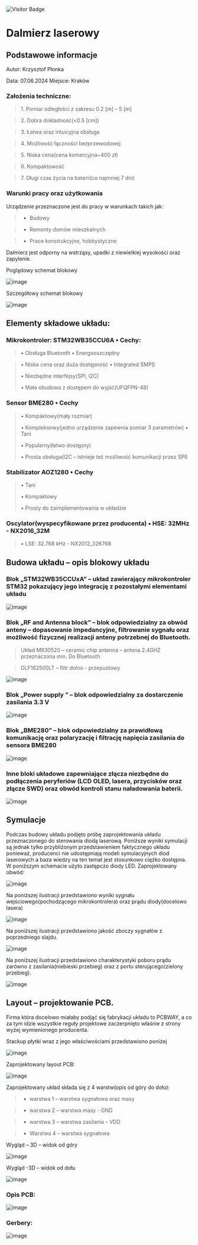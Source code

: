 ![Visitor Badge](https://visitor-badge.laobi.icu/badge?page_id=Devraux.Distance_sensor_device)

# Dalmierz laserowy

## Podstawowe informacje

Autor: Krzysztof Płonka 

Data: 07.06.2024 Miejsce: Kraków

### Założenia techniczne:

> 1\. Pomiar odległości z zakresu 0.2 \[m\] – 5 \[m\] 

> 2\. Dobra dokładność(\<0.5 \[cm\])

> 3\. Łatwa oraz intuicyjna obsługa

> 4\. Możliwość łączności bezprzewodowej 

> 5\. Niska cena(cena komercyjna~400 zł) 

> 6\. Kompaktowość

>7\. Długi czas życia na baterii(co najmniej 7 dni)

### Warunki pracy oraz użytkowania

Urządzenie przeznaczone jest do pracy w warunkach takich jak:
>- Budowy

> - Remonty domów mieszkalnych

> - Prace konstrukcyjne, hobbystyczne

Dalmierz jest odporny na wstrząsy, upadki z niewielkiej wysokości oraz
zapylenie.

Poglądowy schemat blokowy

![image](https://github.com/user-attachments/assets/94a0d0fa-1719-4c3d-a049-ed7732ea3088)

Szczegółowy schemat blokowy

![image](https://github.com/user-attachments/assets/b3385fdf-a1fb-4aea-882e-cca114592a5f)

## Elementy składowe układu:

### Mikrokontroler: STM32WB35CCU6A • Cechy:

> • Obsługa Bluetooth • Energooszczędny

> • Niska cena oraz duża dostępność • Integrated SMPS
>
> • Niezbędne interfejsy(SPI, I2C)
>
> • Mała obudowa z dostępem do wyjść(UFQFPN-48)

### Sensor BME280 • Cechy

> • Kompaktowy(mały rozmiar)
>
> • Kompleksowy(jedno urządzenie zapewnia pomiar 3 parametrów) • Tani
>
> • Popularny(łatwo dostępny)
>
> • Prosta obsługa(I2C – istnieje też możliwość komunikacji przez SPI)

### Stabilizator AOZ1280 • Cechy

> • Tani
>
> • Kompaktowy
>
> • Prosty do zaimplementowania w układzie

### Oscylator(wyspecyfikowane przez producenta) • HSE: 32MHz - NX2016_32M

> • LSE: 32.768 kHz - NX2012_32K768

## Budowa układu – opis blokowy układu

### Blok „STM32WB35CCUxA” – układ zawierający mikrokontroler STM32 pokazujący jego integrację z pozostałymi elementami układu

![image](https://github.com/user-attachments/assets/322ddef8-f4fd-4fc4-a45b-7013f13621d2)

### Blok „RF and Antenna block” – blok odpowiedzialny za obwód anteny – dopasowanie impedancyjne, filtrowanie sygnału oraz możliwość fizycznej realizacji anteny potrzebnej do Bluetooth.
> Układ M830520 – ceramic chip antenna – antena 2.4GHZ przeznaczona min. Do Bluetooth

> DLF162500LT – filtr dolno - przepustowy

![image](https://github.com/user-attachments/assets/5f892e76-a78e-443e-88aa-8b4ded7bd489)

### Blok „Power supply ” – blok odpowiedzialny za dostarczenie zasilania 3.3 V

![image](https://github.com/user-attachments/assets/062ce85e-df08-4d21-be1d-04f14b0dee11)

### Blok „BME280” – blok odpowiedzialny za prawidłową komunikację oraz polaryzację i filtrację napięcia zasilania do sensora BME280

![image](https://github.com/user-attachments/assets/25bed0db-99bd-4289-ab59-d1b26f9ba32c)

### Inne bloki układowe zapewniające złącza niezbędne do podłączenia peryferiów (LCD OLED, lasera, przycisków oraz złącze SWD) oraz obwód kontroli stanu naładowania baterii.

![image](https://github.com/user-attachments/assets/c4683929-51e4-4070-bcfa-ae8e0c73e7f2)

## Symulacje

Podczas budowy układu podjęto próbę zaprojektowania układu
przeznaczonego do sterowania diodą laserową. Poniższe wyniki symulacji
są jednak tylko przybliżonym przedstawieniem faktycznego układu
ponieważ, producenci nie udostępniają modeli symulacyjnych diod
laserowych a baza wiedzy na ten temat jest stosunkowo ciężko dostępna. W
poniższym schemacie użyto zastępczo diody LED.
Zaprojektowany obwód:

![image](https://github.com/user-attachments/assets/1b6bffd3-2bf5-4401-9c6f-7a099efe968d)

Na poniższej ilustracji przedstawiono wyniki sygnału wejściowego(pochodzącego mikrokontrolera) oraz prądu diody(docelowo lasera)

![image](https://github.com/user-attachments/assets/769df599-d546-4ff2-ab32-0d99156f2f5d)

Na poniższej ilustracji przedstawiono jakość zboczy sygnałów z poprzedniego slajdu.

![image](https://github.com/user-attachments/assets/3b02beb0-c7da-452e-9e37-104e33a7f9f4)

Na poniższej ilustracji przedstawiono charakterystyki poboru prądu zarówno z zasilania(niebieski przebieg) oraz z portu sterującego(zielony przebieg).

![image](https://github.com/user-attachments/assets/67715dc0-20f0-4a63-8000-75afeefb2115)

## Layout – projektowanie PCB.

Firma która docelowo miałaby podjąć się fabrykacji układu to PCBWAY, a
co za tym idzie wszystkie reguły projektowe zaczerpnięto właśnie z
strony wyżej wymienionego producenta.

Stackup płytki wraz z jego właściwościami przedstawiono poniżej

![image](https://github.com/user-attachments/assets/50158e05-8953-492a-a647-8bc09b9b6ac5)

Zaprojektowany layout PCB:

![image](https://github.com/user-attachments/assets/7bbb16bc-4780-4ec8-b525-c53ea812499e)

Zaprojektowany układ składa się z 4 warstw(opis od góry do dołu):

> - warstwa 1 – warstwa sygnałowa oraz masy

> - warstwa 2 – warstwa masy - GND

> - warstwa 3 – warstwa zasilania – VDD 

> - Warstwa 4 – warstwa sygnałowa

Wygląd – 3D – widok od góry

![image](https://github.com/user-attachments/assets/80e22e23-a1c5-4fc3-85bc-b2756eabacef)

Wygląd -3D – widok od dołu

![image](https://github.com/user-attachments/assets/95af478c-1bd0-40d2-9a97-e5ff640d0085)

### Opis PCB:
![image](https://github.com/user-attachments/assets/2a0e8175-f4e4-4420-9492-b029c650dc57)
 
### Gerbery:

![image](https://github.com/user-attachments/assets/5ff91ae6-563d-4916-96eb-a2c0502009bd)

